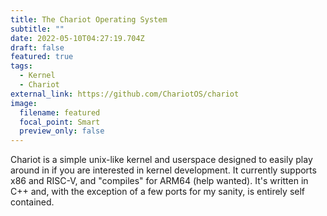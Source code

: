 ```yaml
---
title: The Chariot Operating System
subtitle: ""
date: 2022-05-10T04:27:19.704Z
draft: false
featured: true
tags:
  - Kernel
  - Chariot
external_link: https://github.com/ChariotOS/chariot
image:
  filename: featured
  focal_point: Smart
  preview_only: false
---
```

Chariot is a simple unix-like kernel and userspace designed to easily play around in if you are interested in kernel development. It currently supports x86 and RISC-V, and "compiles" for ARM64 (help wanted). It's written in C++ and, with the exception of a few ports for my sanity, is entirely self contained.